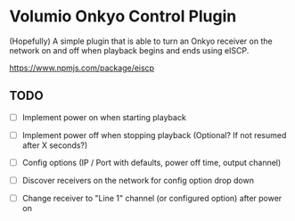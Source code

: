 #       Volumio Onkyo Control Plugin

(Hopefully) A simple plugin that is able to turn an Onkyo receiver on the network on and off when playback begins and ends using eISCP.

https://www.npmjs.com/package/eiscp

## TODO

- [ ] Implement power on when starting playback
- [ ] Implement power off when stopping playback (Optional? If not resumed after X seconds?)
- [ ] Config options (IP / Port with defaults, power off time, output channel)
- [ ] Discover receivers on the network for config option drop down
- [ ] Change receiver to "Line 1" channel (or configured option) after power on










